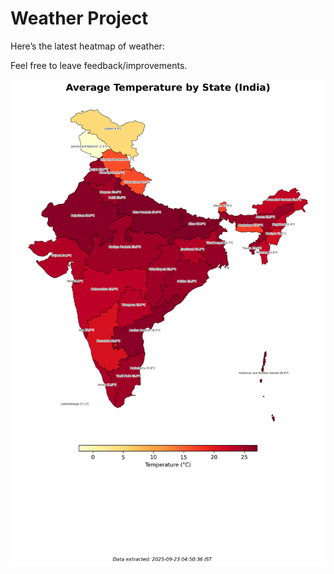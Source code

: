 # Weather Project

Here’s the latest heatmap of weather:

Feel free to leave feedback/improvements.

![India Heatmap](docs/assets/india_heatmap.png?v=D1D9C7)
